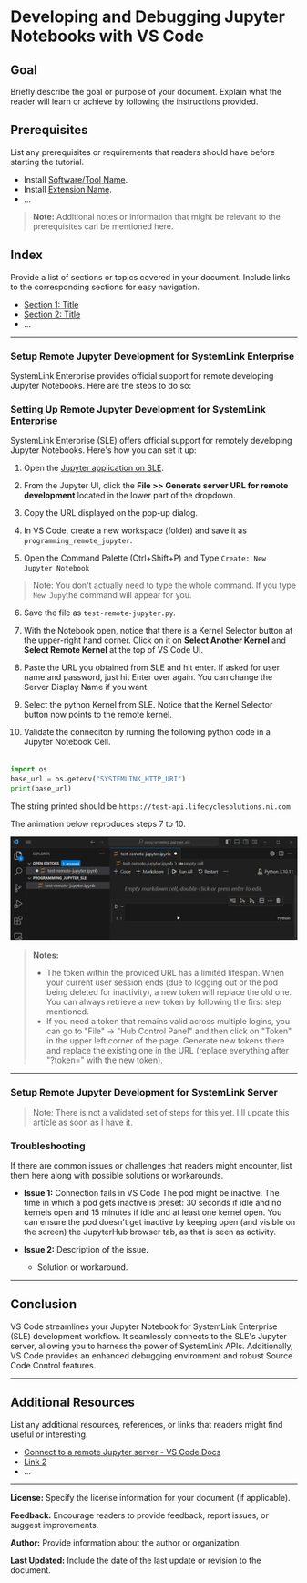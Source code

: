 # Developing and Debugging Jupyter Notebooks with VS Code

## Goal

Briefly describe the goal or purpose of your document. Explain what the reader will learn or achieve by following the instructions provided.

## Prerequisites

List any prerequisites or requirements that readers should have before starting the tutorial.

- Install [Software/Tool Name](link_to_installation_page).
- Install [Extension Name](link_to_extension_page).
- ...

> **Note:** Additional notes or information that might be relevant to the prerequisites can be mentioned here.

## Index

Provide a list of sections or topics covered in your document. Include links to the corresponding sections for easy navigation.

- [Section 1: Title](#section-1-title)
- [Section 2: Title](#section-2-title)
- ...

---

### Setup Remote Jupyter Development for SystemLink Enterprise

SystemLink Enterprise provides official support for remote developing Jupyter Notebooks. Here are the steps to do so:

### Setting Up Remote Jupyter Development for SystemLink Enterprise

SystemLink Enterprise (SLE) offers official support for remotely developing Jupyter Notebooks. Here's how you can set it up:

1. Open the [Jupyter application on SLE](https://test.lifecyclesolutions.ni.com/jupyter/).

2. From the Jupyter UI, click the **File >> Generate server URL for remote development** located in the lower part of the dropdown.

3. Copy the URL displayed on the pop-up dialog.

4. In VS Code, create a new workspace (folder) and save it as `programming_remote_jupyter`.

5. Open the Command Palette (Ctrl+Shift+P) and Type `Create: New Jupyter Notebook`

> Note: You don't actually need to type the whole command. If you type `New Jupy`the command will appear for you.

6. Save the file as `test-remote-jupyter.py`.

7. With the Notebook open, notice that there is a Kernel Selector button at the upper-right hand corner. Click on it on **Select Another Kernel** and **Select Remote Kernel** at the top of VS Code UI.

8. Paste the URL you obtained from SLE and hit enter. If asked for user name and password, just hit Enter over again. You can change the Server Display Name if you want.

9. Select the python Kernel from SLE. Notice that the Kernel Selector button now points to the remote kernel.

10. Validate the conneciton by running the following python code in a Jupyter Notebook Cell.

```Python

import os
base_url = os.getenv("SYSTEMLINK_HTTP_URI")
print(base_url)

```

The string printed should be `https://test-api.lifecyclesolutions.ni.com` 

The animation below reproduces steps 7 to 10.

<p align="center">
  <img src="images/remote-kernel.gif" />
</p>

> **Notes:** 
>- The token within the provided URL has a limited lifespan. When your current user session ends (due to logging out or the pod being deleted for inactivity), a new token will replace the old one. You can always retrieve a new token by following the first step mentioned.
>- If you need a token that remains valid across multiple logins, you can go to "File" -> "Hub Control Panel" and then click on "Token" in the upper left corner of the page. Generate new tokens there and replace the existing one in the URL (replace everything after "?token=" with the new token).

---
### Setup Remote Jupyter Development for SystemLink Server

> Note: There is not a validated set of steps for this yet. I'll update this article as soon as I have it.

### Troubleshooting

If there are common issues or challenges that readers might encounter, list them here along with possible solutions or workarounds.

- **Issue 1:** Connection fails in VS Code
    The pod might be inactive. The time in which a pod gets inactive is preset: 30 seconds if idle and no kernels open and 15 minutes if idle and at least one kernel open. You can ensure the pod doesn't get inactive by keeping open (and visible on the screen) the JupyterHub browser tab, as that is seen as activity.

- **Issue 2:** Description of the issue.
    - Solution or workaround.

---

## Conclusion

VS Code streamlines your Jupyter Notebook for SystemLink Enterprise (SLE) development workflow. It seamlessly connects to the SLE's Jupyter server, allowing you to harness the power of SystemLink APIs. Additionally, VS Code provides an enhanced debugging environment and robust Source Code Control features.



---

## Additional Resources

List any additional resources, references, or links that readers might find useful or interesting.

- [Connect to a remote Jupyter server - VS Code Docs](https://code.visualstudio.com/docs/datascience/notebooks-web#:~:text=run%20your%20code.-,Connect%20to%20a%20remote%20Jupyter%20server,for%20your%20remote%20Jupyter%20server.)
- [Link 2](URL)
- ...

---

**License:** Specify the license information for your document (if applicable).

**Feedback:** Encourage readers to provide feedback, report issues, or suggest improvements.

**Author:** Provide information about the author or organization.

**Last Updated:** Include the date of the last update or revision to the document.
